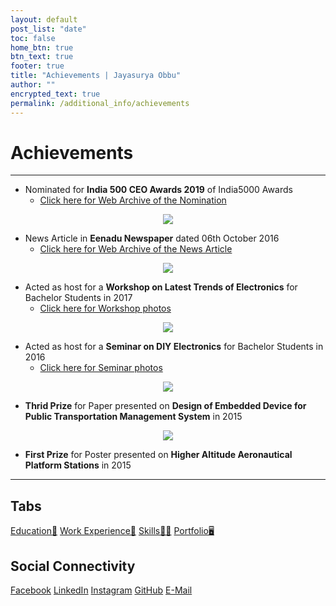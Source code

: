 ```yaml
---
layout: default
post_list: "date"
toc: false
home_btn: true
btn_text: true
footer: true
title: "Achievements | Jayasurya Obbu"
author: ""
encrypted_text: true
permalink: /additional_info/achievements
---
```


# **Achievements**

***
* Nominated for **India 500 CEO Awards 2019** of India5000 Awards
    * [Click here for Web Archive of the Nomination](https://www.india5000.com/nomination/jayasurya-obbu)
<center><a href="{{site.url}}{{site.baseurl}}{{site.assets_path}}/img/india5000_nomination_certificate.jpg"><img src="{{site.url}}{{site.baseurl}}{{site.assets_path}}/img/india5000_nomination_certificate_thumbnail.jpg"/></a></center>

* News Article in **Eenadu Newspaper** dated 06th October 2016
    * [Click here for Web Archive of the News Article](https://web.archive.org/web/20161006082207/http:/www.eenadu.net/district/inner.aspx?dsname=Nellore&info=nlr-sty5)
<center><a href="{{site.url}}{{site.baseurl}}{{site.assets_path}}/img/eenadu_news_article.jpeg"><img src="{{site.url}}{{site.baseurl}}{{site.assets_path}}/img/eenadu_news_article_thumbnail.jpeg"/></a></center>

* Acted as host for a **Workshop on Latest Trends of Electronics** for Bachelor Students in 2017
	* [Click here for Workshop photos](https://drive.google.com/open?id=0B2ZNynV4sgFPRTJBOURrN2xwMWM)
<center><a href="{{site.url}}{{site.baseurl}}{{site.assets_path}}/img/latest_trends_of_electronics.jpg"><img src="{{site.url}}{{site.baseurl}}{{site.assets_path}}/img/latest_trends_of_electronics_thumbnail.jpg"/></a></center>

* Acted as host for a **Seminar on DIY Electronics** for Bachelor Students in 2016
	* [Click here for Seminar photos](https://drive.google.com/open?id=0B2ZNynV4sgFPLXNjMHU1SldRbms)
<center><a href="{{site.url}}{{site.baseurl}}{{site.assets_path}}/img/diy_electronics.jpg"><img src="{{site.url}}{{site.baseurl}}{{site.assets_path}}/img/diy_electronics_thumbnail.jpg"/></a></center>

* **Thrid Prize** for Paper presented on **Design of Embedded Device for Public Transportation Management System** in 2015
<center><a href="{{site.url}}{{site.baseurl}}{{site.assets_path}}/img/technoquest.jpg"><img src="{{site.url}}{{site.baseurl}}{{site.assets_path}}/img/technoquest_thumbnail.jpg"/></a></center>

* **First Prize** for Poster presented on **Higher Altitude Aeronautical Platform Stations** in 2015 

***
## Tabs

[Education📖](education.md) [Work Experience💼](work-experience.md) [Skills🤹🏼](skills.md) [Portfolio🖥️](portfolio.md)

## Social Connectivity

[Facebook](https://www.facebook.com/jayasurya.obbu/) [LinkedIn](https://www.linkedin.com/in/jayasurya-obbu/) [Instagram](https://www.instagram.com/mr__circuit/) [GitHub](https://github.com/mr-circuit) [E-Mail]( mailto:hello@jayasurya.me) 